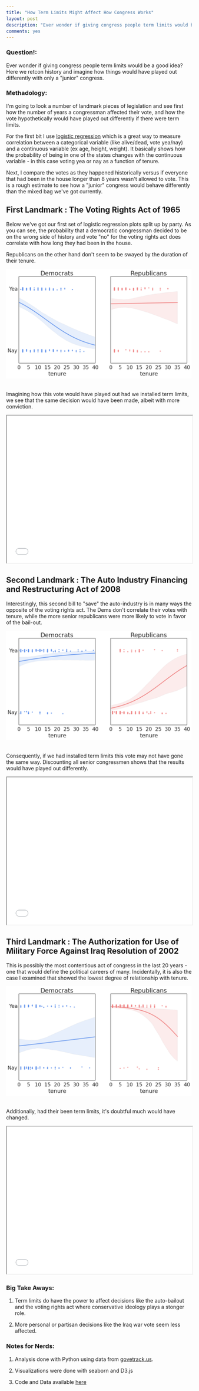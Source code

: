 ```yaml
---
title: "How Term Limits Might Affect How Congress Works"
layout: post
description: "Ever wonder if giving congress people term limits would be a good idea? Here, I use logistic regression to look at a few landmark pieces of legislation and determine what role (if any) limiting term limits would play on the outcome of the vote"
comments: yes
---
```


### Question!:

Ever wonder if giving congress people term limits would be a good idea? Here we retcon history and imagine how things would have played out differently with only a "junior" congress.

### Methadology:
I'm going to look a number of landmark pieces of legislation and see first how the number of years a congressman affected their vote, and how the vote hypothetically would have played out differently if there were term limits.

 For the first bit I use [logistic regression](https://en.wikipedia.org/wiki/Logistic_regression) which is a great way to measure correlation between a categorical variable (like alive/dead, vote yea/nay) and a continuous variable (ex age, height, weight). It basically shows how the probability of being in one of the states changes with the continuous variable - in this case voting yea or nay as a function of tenure.

 Next, I compare the votes as they happened historically versus if everyone that had been in the house longer than 8 years wasn't allowed to vote. This is a rough estimate to see how a "junior" congress would behave differently than the mixed bag we've got currently.

## First Landmark : The Voting Rights Act of 1965

Below we've got our first set of logistic regression plots split up by party. As you can see, the probability that a democratic congressman decided to be on the wrong side of history and vote "no" for the voting rights act does correlate with how long they had been in the house.

Republicans on the other hand don't seem to be swayed by the duration of their tenure.

<a href="/res/blog_4/0.png">
<img src="/res/blog_4/0.png">
</a>﻿

Imagining how this vote would have played out had we installed term limits, we see that the same decision would have been made, albeit with more conviction.

<iframe src="/res/blog_4/donut1.html" width="100%" height="400"  scrolling="no"></iframe>

## Second Landmark : The Auto Industry Financing and Restructuring Act of 2008

Interestingly, this second bill to "save" the auto-industry is in many ways the opposite of the voting rights act. The Dems don't correlate their votes with tenure, while the more senior republicans were more likely to vote in favor of the bail-out.

<a href="/res/blog_4/1.png">
<img src="/res/blog_4/1.png">
</a>﻿

Consequently, if we had installed term limits this vote may not have gone the same way. Discounting all senior congressmen shows that the results would have played out differently.

<iframe src="/res/blog_4/donut2.html" width="100%" height="400"  scrolling="no"></iframe>

## Third Landmark : The Authorization for Use of Military Force Against Iraq Resolution of 2002

This is possibly the most contentious act of congress in the last 20 years - one that would define the political careers of many. Incidentally, it is also the case I examined that showed the lowest degree of relationship with tenure.

<a href="/res/blog_4/2.png">
<img src="/res/blog_4/2.png">
</a>﻿

Additionally, had their been term limits, it's doubtful much would have changed.

<iframe src="/res/blog_4/donut3.html" width="100%" height="400"  scrolling="no"></iframe>

### Big Take Aways:
1. Term limits do have the power to affect decisions like the auto-bailout and the voting rights act where conservative ideology plays a stonger role.

2. More personal or partisan decisions like the Iraq war vote seem less affected.

### Notes for Nerds:
1. Analysis done with Python using data from [govetrack.us](https://www.govtrack.us/).

2. Visualizations were done with seaborn and D3.js

3. Code and Data available [here](https://github.com/NicholasARossi/Congressional-Tenure-Analysis)
